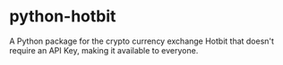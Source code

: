 # python-hotbit
A Python package for the crypto currency exchange Hotbit that doesn't require an API Key, making it available to everyone.
